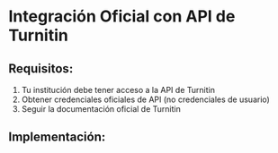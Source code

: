 # Integración Oficial con API de Turnitin

## Requisitos:
1. Tu institución debe tener acceso a la API de Turnitin
2. Obtener credenciales oficiales de API (no credenciales de usuario)
3. Seguir la documentación oficial de Turnitin

## Implementación:
